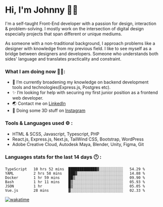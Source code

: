 # Hi, I'm Johnny 👋🧑‍

I'm a self-taught Front-End developer with a passion for design, interaction & problem-solving. I mostly work on the intersection of digital design especially projects that span different or unique mediums.

As someone with a non-traditional background, I approach problems like a designer with knowledge from my previous field. I like to see myself as a bridge between designers and developers. Someone who understands both sides' language and translates practicality and constraint.

### What I am doing now 🧑‍💻:

- 🔭 I’m currently broadening my knowledge on backend development tools and technologies(Express.js, Postgres etc).
- ✨ I’m looking for help with securing my first junior position as a frontend web developer.
- 🌏 Contact me on [LinkedIn](https://www.linkedin.com/in/johchai/)
- 🎨 Doing some 3D stuff on [Instagram](https://www.instagram.com/johnsaaz)

### Tools & Languages used ⚙️ :

- HTML & SCSS, Javascript, Typescript, PHP
- React.js, Express.js, Next.js, TailWind CSS, Bootstrap, WordPress
- Adobe Creative Cloud, Autodesk Maya, Blender, Unity, Figma, Git

### Languages stats for the last 14 days 🕛 :

<!--START_SECTION:waka-->

```text
TypeScript   10 hrs 52 mins  █████████████▓░░░░░░░░░░░   54.29 %
YAML         2 hrs 58 mins   ███▓░░░░░░░░░░░░░░░░░░░░░   14.88 %
Docker       1 hr 59 mins    ██▒░░░░░░░░░░░░░░░░░░░░░░   09.90 %
Bash         1 hr 11 mins    █▒░░░░░░░░░░░░░░░░░░░░░░░   05.93 %
JSON         1 hr            █▒░░░░░░░░░░░░░░░░░░░░░░░   05.05 %
Vue.js       28 mins         ▓░░░░░░░░░░░░░░░░░░░░░░░░   02.33 %
```

<!--END_SECTION:waka-->

[![wakatime](https://wakatime.com/badge/user/0cd14e89-b357-451d-b5c1-4a79286fb5a6.svg)](https://wakatime.com/@0cd14e89-b357-451d-b5c1-4a79286fb5a6)
